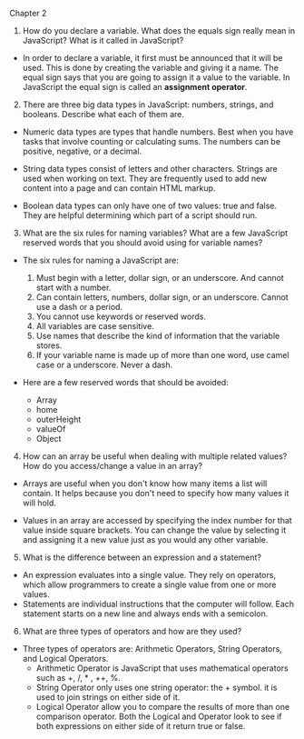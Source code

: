 Chapter 2

1. How do you declare a variable. What does the equals sign really mean in JavaScript? What is it called in JavaScript?

  * In order to declare a variable, it first must be announced that it will be used. This is done by creating the variable and giving it a name. The equal sign says that you are going to assign it a value to the variable. In JavaScript the equal sign is called an **assignment operator**.

2. There are three big data types in JavaScript: numbers, strings, and booleans. Describe what each of them are.

 * Numeric data types are types that handle numbers. Best when you have tasks that involve counting or calculating sums. The numbers can be positive, negative, or a decimal.

 * String data types consist of letters and other characters. Strings are used when working on text. They are frequently used to add new content into a page and can contain HTML markup.


 * Boolean data types can only have one of two values: true and false. They are helpful determining which part of a script should run.  

3. What are the six rules for naming variables? What are a few JavaScript reserved words that you should avoid using for variable names?

  * The six rules for naming a JavaScript are:
    1. Must begin with a letter, dollar sign, or an underscore. And cannot start with a number.
    2. Can contain letters, numbers, dollar sign, or an underscore. Cannot use a dash or a period.
    3. You cannot use keywords or reserved words.
    4. All variables are case sensitive.
    5. Use names that describe the kind of information that the variable stores.
    6. If your variable name is made up of more than one word, use camel case or a underscore. Never a dash.

  * Here are a few reserved words that should be avoided:
    * Array
    * home
    * outerHeight
    * valueOf
    * Object

4. How can an array be useful when dealing with multiple related values? How do you access/change a value in an array?

 * Arrays are useful when you don't know how many items a list will contain. It helps because you don't need to specify how many values it will hold.

 * Values in an array are accessed by specifying the index number for that value inside square brackets. You can change the value by selecting it and assigning it a new value just as you would any other variable.

5. What is the difference between an expression and a statement?

  * An expression evaluates into a single value. They rely on operators, which allow programmers to create a single value from one or more values.
  * Statements are individual instructions that the computer will follow. Each statement starts on a new line and always ends with a semicolon.

6. What are three types of operators and how are they used?

  * Three types of operators are: Arithmetic Operators, String Operators, and Logical Operators.
    * Arithmetic Operator is JavaScript that uses mathematical operators such as +, /, * , ++, %.
    * String Operator only uses one string operator: the + symbol. it is used to join strings on either side of it.
    * Logical Operator allow you to compare the results of more than one comparison operator. Both the Logical and Operator look to see if both expressions on either side of it return true or false.
